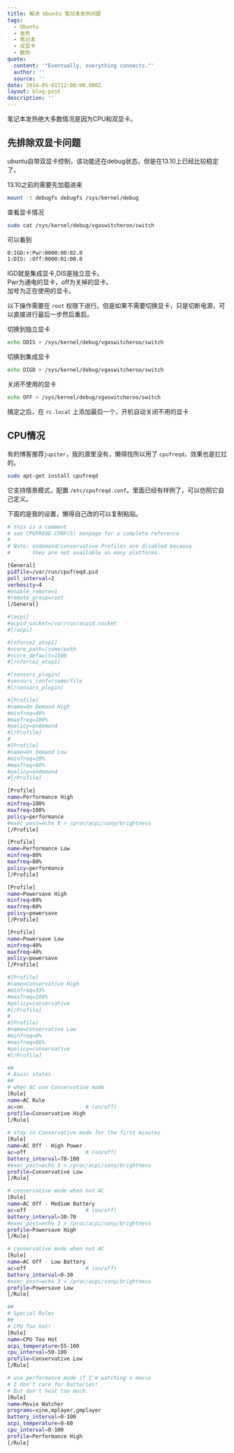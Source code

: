 ```yaml
---
title: 解决 Ubuntu 笔记本发热问题
tags:
  - Ubuntu
  - 发热
  - 笔记本
  - 双显卡
  - 散热
quote:
  content: '"Eventually, everything connects."'
  author: ''
  source: ''
date: 2014-05-01T12:00:00.000Z
layout: blog-post
description: ''
---
```


笔记本发热绝大多数情况是因为CPU和双显卡。

## 先排除双显卡问题

ubuntu自带双显卡控制，该功能还在debug状态，但是在13.10上已经比较稳定了。

13.10之前的需要先加载进来

```bash
mount -t debugfs debugfs /sys/kernel/debug
```

查看显卡情况

```bash
sudo cat /sys/kernel/debug/vgaswitcheroo/switch
```

可以看到

```bash
0:IGD:+:Pwr:0000:00:02.0
1:DIS: :Off:0000:01:00.0
```

IGD就是集成显卡,DIS是独立显卡。  
Pwr为通电的显卡，off为关掉的显卡。  
加号为正在使用的显卡。

以下操作需要在 `root` 权限下进行。但是如果不需要切换显卡，只是切断电源，可以直接进行最后一步然后重启。

切换到独立显卡

```bash
echo DDIS > /sys/kernel/debug/vgaswitcheroo/switch
```

切换到集成显卡

```bash
echo DIGD > /sys/kernel/debug/vgaswitcheroo/switch
```

关闭不使用的显卡

```bash
echo OFF > /sys/kernel/debug/vgaswitcheroo/switch
```

搞定之后，在 `rc.local` 上添加最后一个，开机自动关闭不用的显卡



## CPU情况

有的博客推荐`jupiter`，我的源里没有，懒得找所以用了 `cpufreqd`，效果也是扛扛的。

```bash
sudo apt-get install cpufreqd
```

它支持情景模式，配置 `/etc/cpufreqd.conf`。里面已经有样例了，可以仿照它自己定义。

下面的是我的设置，懒得自己改的可以复制粘贴。

```bash
# this is a comment
# see CPUFREQD.CONF(5) manpage for a complete reference
#
# Note: ondemand/conservative Profiles are disabled because
#       they are not available on many platforms.

[General]
pidfile=/var/run/cpufreqd.pid
poll_interval=2
verbosity=4
#enable_remote=1
#remote_group=root
[/General]

#[acpi]
#acpid_socket=/var/run/acpid.socket
#[/acpi]

#[nforce2_atxp1]
#vcore_path=/some/path
#vcore_default=1500
#[/nforce2_atxp1]

#[sensors_plugin]
#sensors_conf=/some/file
#[/sensors_plugin]

#[Profile]
#name=On Demand High
#minfreq=40%
#maxfreq=100%
#policy=ondemand
#[/Profile]
#
#[Profile]
#name=On Demand Low
#minfreq=20%
#maxfreq=80%
#policy=ondemand
#[/Profile]

[Profile]
name=Performance High
minfreq=100%
maxfreq=100%
policy=performance
#exec_post=echo 8 > /proc/acpi/sony/brightness
[/Profile]

[Profile]
name=Performance Low
minfreq=80%
maxfreq=80%
policy=performance
[/Profile]

[Profile]
name=Powersave High
minfreq=60%
maxfreq=60%
policy=powersave
[/Profile]

[Profile]
name=Powersave Low
minfreq=40%
maxfreq=40%
policy=powersave
[/Profile]

#[Profile]
#name=Conservative High
#minfreq=33%
#maxfreq=100%
#policy=conservative
#[/Profile]
#
#[Profile]
#name=Conservative Low
#minfreq=0%
#maxfreq=66%
#policy=conservative
#[/Profile]

##
# Basic states
##
# when AC use Conservative mode
[Rule]
name=AC Rule
ac=on                    # (on/off)
profile=Conservative High
[/Rule]
 
# stay in Conservative mode for the first minutes
[Rule]
name=AC Off - High Power
ac=off                   # (on/off)
battery_interval=70-100
#exec_post=echo 5 > /proc/acpi/sony/brightness
profile=Conservative Low
[/Rule]

# conservative mode when not AC
[Rule]
name=AC Off - Medium Battery
ac=off                   # (on/off)
battery_interval=30-70
#exec_post=echo 3 > /proc/acpi/sony/brightness
profile=Powersave High
[/Rule]

# conservative mode when not AC
[Rule]
name=AC Off - Low Battery
ac=off                   # (on/off)
battery_interval=0-30
#exec_post=echo 3 > /proc/acpi/sony/brightness
profile=Powersave Low
[/Rule]

##
# Special Rules
##
# CPU Too hot!
[Rule]
name=CPU Too Hot
acpi_temperature=55-100
cpu_interval=50-100
profile=Conservative Low
[/Rule]

# use performance mode if I'm watching a movie
# I don't care for batteries! 
# But don't heat too much.
[Rule]
name=Movie Watcher
programs=xine,mplayer,gmplayer
battery_interval=0-100
acpi_temperature=0-60
cpu_interval=0-100
profile=Performance High
[/Rule]
```

